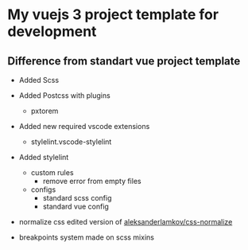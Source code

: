 # My vuejs 3 project template for development

## Difference from standart vue project template

- Added Scss

- Added Postcss with plugins
  - pxtorem

- Added new required vscode extensions
  - stylelint.vscode-stylelint

- Added stylelint
  - custom rules
    - remove error from empty files
  - configs
    - standard scss config
    - standard vue config

- normalize css edited version of [aleksanderlamkov/css-normalize](https://github.com/aleksanderlamkov/css-normalize)
- breakpoints system made on scss mixins

